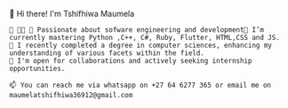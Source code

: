 👋 Hi there! I'm Tshifhiwa Maumela

    👀 👩‍💻 🔭 Passionate about sofware engineering and development🌱 I’m currently mastering Python ,C++, C#, Ruby, Flutter, HTML,CSS and JS.
    🌱 I recently completed a degree in computer sciences, enhancing my understanding of various facets within the field.
    💞️ I'm open for collaborations and actively seeking internship opportunities.

    📫 You can reach me via whatsapp on +27 64 6277 365 or email me on maumelatshifhiwa36912@gmail.com


<!---
maumelas1234/maumelas1234 is a ✨ special ✨ repository because its `README.md` (this file) appears on your GitHub profile.
You can click the Preview link to take a look at your changes.
--->
